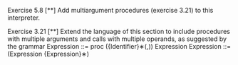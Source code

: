 Exercise 5.8 [**] Add multiargument procedures (exercise 3.21) to this interpreter.

Exercise 3.21 [**] Extend the language of this section to include procedures with
multiple arguments and calls with multiple operands, as suggested by the grammar
Expression ::= proc ({Identifier}∗(,)) Expression
Expression ::= (Expression {Expression}∗)